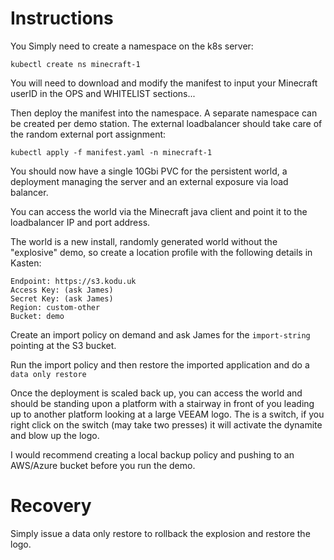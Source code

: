 # Instructions

You Simply need to create a namespace on the k8s server:

```
kubectl create ns minecraft-1
```

You will need to download and modify the manifest to input your Minecraft userID in the OPS and WHITELIST sections...

Then deploy the manifest into the namespace. A separate namespace can be created per demo station. The external loadbalancer should take care of the random external port assignment:

```
kubectl apply -f manifest.yaml -n minecraft-1
```

You should now have a single 10Gbi PVC for the persistent world, a deployment managing the server and an external exposure via load balancer.

You can access the world via the Minecraft java client and point it to the loadbalancer IP and port address. 

The world is a new install, randomly generated world without the "explosive" demo, so create a location profile with the following details in Kasten:

```
Endpoint: https://s3.kodu.uk
Access Key: (ask James)
Secret Key: (ask James)
Region: custom-other
Bucket: demo
```

Create an import policy on demand and ask James for the `import-string` pointing at the S3 bucket.

Run the import policy and then restore the imported application and do a `data only restore`

Once the deployment is scaled back up, you can access the world and should be standing upon a platform with a stairway in front of you leading up to another platform looking at a large VEEAM logo. The is a switch, if you right click on the switch (may take two presses) it will activate the dynamite and blow up the logo.

I would recommend creating a local backup policy and pushing to an AWS/Azure bucket before you run the demo.

# Recovery

Simply issue a data only restore to rollback the explosion and restore the logo.
